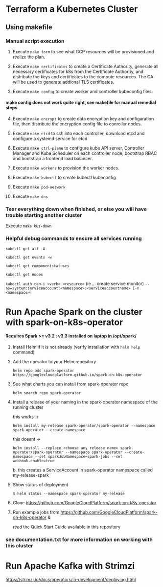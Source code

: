 # Terraform a Kubernetes Cluster

## Using makefile

### Manual script execution

1. Execute `make form` to see what GCP resources will be provisioned and realize the plan.

2. Execute `make certificates` to create a Certificate Authority, generate all necessary certificates for k8s from the Certificate Authority, and distribute the keys and certificates to the compute resources. The CA will be used to generate addional TLS certificates.

3. Execute `make config` to create worker and controller kubeconfig files. 

#### make config does not work quite right, see makefile for manual remedial steps

4. Execute `make encrypt` to create data encryption key and configuration file, then distribute the encryption config file to conroller nodes.

5. Execute `make etcd` to ssh into each controller, download etcd and configure a systemd service for etcd

6. Execute `make ctrl-plane` to configure kube API server, Controller Manager and Kube Scheduler on each controller node, bootstrap RBAC and bootstrap a frontend load balancer.

7. Execute `make workers` to provision the worker nodes.

8. Execute `make kubectl` to create kubectl kubeconfig

9. Execute `make pod-network` 

10. Execute `make dns` 

### Tear everything down when finished, or else you will have trouble starting another cluster

Execute `make k8s-down`

### Helpful debug commands to ensure all services running

`kubectl get all -A`

`kubectl get events -w`

`kubectl get componentstatuses`

`kubectl get nodes`

`kubectl auth can-i <verb> <resource>` (ie ... create service monitor) `--as=system:serviceaccount:<namespace>:<serviceaccountname> [-n <namespace>]`

# Run Apache Spark on the cluster with spark-on-k8s-operator

#### Requires Spark >= v3.2 :  v3.3 installed on laptop in /opt/spark/

1. Install Helm if it is not already (verify installation with `helm help` command)

2. Add the operator to your Helm repository

    `helm repo add spark-operator https://googlecloudplatform.github.io/spark-on-k8s-operator`

3. See what charts you can install from spark-operator repo

    `helm search repo spark-operator`

4. Install a release of your naming in the spark-operator namespace of the running cluster

    this works ->

    `helm install my-release spark-operator/spark-operator --namespace spark-operator --create-namespace`

    this doesnt ->
    
    `helm install --replace <choose any release name> spark-operator/spark-operator --namespace spark-operator --create-namespace --set sparkJobNamespace=spark-jobs --set webhook.enable=true`

    b. this creates a ServiceAccount in spark-operator namespace called my-release-spark

5. Show status of deployment

    `$ helm status --namespace spark-operator my-release`

6. Clone https://github.com/GoogleCloudPlatform/spark-on-k8s-operator

7. Run example jobs from https://github.com/GoogleCloudPlatform/spark-on-k8s-operator &
    
    read the Quick Start Guide available in this repository

### see documentation.txt for more information on working with this cluster

# Run Apache Kafka with Strimzi 

https://strimzi.io/docs/operators/in-development/deploying.html